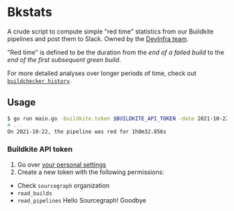 # Bkstats

A crude script to compute simple "red time" statistics from our Buildkite pipelines and post them to Slack.
Owned by the [DevInfra team](https://handbook.sourcegraph.com/departments/engineering/teams/devinfra/).

"Red time" is defined to be the duration from the _end of a failed build_ to the _end of the first subsequent green build_.

For more detailed analyses over longer periods of time, check out [`buildchecker history`](../buildchecker/README.md#history).

## Usage

```sh
$ go run main.go -buildkite.token $BUILDKITE_API_TOKEN -date 2021-10-22 -buildkite.pipeline sourcegraph
# ...
On 2021-10-22, the pipeline was red for 1h8m32.856s
```

### Buildkite API token

1. Go over [your personal settings](https://buildkite.com/user/api-access-tokens)
2. Create a new token with the following permissions:

- Check `sourcegraph` organization
- `read_builds`
- `read_pipelines`
Hello Sourcegraph!
Goodbye
